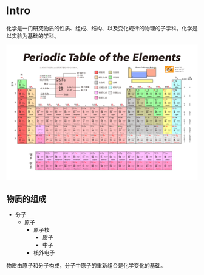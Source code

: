 # Intro

化学是一门研究物质的性质、组成、结构、以及变化规律的物理的子学科。化学是以实验为基础的学科。

![R-C](00.assets/R-C.png)

## 物质的组成

+ 分子
  + 原子
    + 原子核
      + 质子
      + 中子
    + 核外电子

物质由原子和分子构成，分子中原子的重新组合是化学变化的基础。


